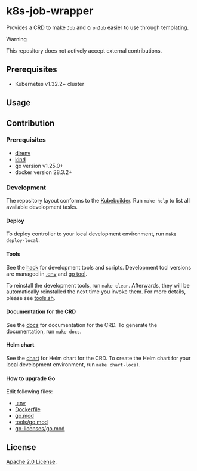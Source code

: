 # k8s-job-wrapper

Provides a CRD to make `Job` and `CronJob` easier to use through templating.

> [!WARNING]
> This repository does not actively accept external contributions.

## Prerequisites

- Kubernetes v1.32.2+ cluster

## Usage

## Contribution

### Prerequisites

- [direnv](https://github.com/direnv/direnv)
- [kind](https://github.com/kubernetes-sigs/kind)
- go version v1.25.0+
- docker version 28.3.2+

### Development

The repository layout conforms to the [Kubebuilder](https://github.com/kubernetes-sigs/kubebuilder).
Run `make help` to list all available development tasks.

#### Deploy

To deploy controller to your local development environment, run `make deploy-local`.

#### Tools

See the [hack](./hack) for development tools and scripts.
Development tool versions are managed in [.env](./.github/.env) and [go tool](./hack/tools).

To reinstall the development tools, run `make clean`.
Afterwards, they will be automatically reinstalled the next time you invoke them.
For more details, please see [tools.sh](./hack/tools.sh).

#### Documentation for the CRD

See the [docs](./hack/docs) for documentation for the CRD.
To generate the documentation, run `make docs`.

#### Helm chart

See the [chart](./hack/chart) for Helm chart for the CRD.
To create the Helm chart for your local development environment, run `make chart-local`.

#### How to upgrade Go

Edit following files:

- [.env](./.github/.env)
- [Dockerfile](./Dockerfile)
- [go.mod](./go.mod)
- [tools/go.mod](./hack/tools/go.mod)
- [go-licenses/go.mod](./hack/go-licenses/go.mod)

## License

[Apache 2.0 License](./LICENSE).
